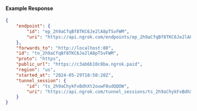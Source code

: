 <!-- Code generated for API Clients. DO NOT EDIT. -->

#### Example Response

```json
{
	"endpoint": {
		"id": "ep_2h9aCfqBf8TKC6Je2lA8pTSvFWM",
		"uri": "https://api.ngrok.com/endpoints/ep_2h9aCfqBf8TKC6Je2lA8pTSvFWM"
	},
	"forwards_to": "http://localhost:80",
	"id": "tn_2h9aCfqBf8TKC6Je2lA8pTSvFWM",
	"proto": "https",
	"public_url": "https://c3ab6b10c8ba.ngrok.paid",
	"region": "us",
	"started_at": "2024-05-29T18:50:20Z",
	"tunnel_session": {
		"id": "ts_2h9aChykFxBdhXt2ouwF0udQQOW",
		"uri": "https://api.ngrok.com/tunnel_sessions/ts_2h9aChykFxBdhXt2ouwF0udQQOW"
	}
}
```
